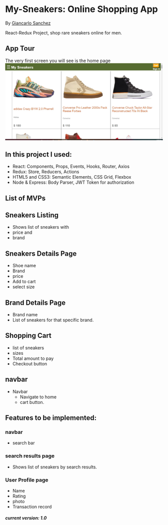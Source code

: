 # My-Sneakers: Online Shopping App
By [Giancarlo Sanchez](https://github.com/giancarlo-sanchez)

React-Redux Project, shop rare sneakers online for men.

## App Tour
The very first screen you will see is the home page
![alt text](https://github.com/giancarlo-sanchez/my-sneakers/blob/master/read1.jpg)



## In this project I used:
* React: Components, Props, Events, Hooks, Router, Axios
* Redux: Store, Reducers, Actions
* HTML5 and CSS3: Semantic Elements, CSS Grid, Flexbox
* Node & Express: Body Parser, JWT Token for authorization


## List of MVPs

## Sneakers Listing 
  * Shows list of sneakers with
  * price and
  * brand
 
  
## Sneakers Details Page
  * Shoe name
  * Brand
  * price
  * Add to cart
  * select size
 
## Brand Details Page
  * Brand name
  * List of sneakers for that specific brand.

  
## Shopping Cart
  * list of sneakers 
  * sizes 
  * Total amount to pay 
  * Checkout button


## navbar
* Navbar 
  * Navigate to home 
  * cart button.


## Features to be implemented: 
### navbar 
  * search bar
### search results page
* Shows list of sneakers by search results.
### User Profile page
* Name
* Rating 
* photo
* Transaction record
  

##### current version: 1.0 
